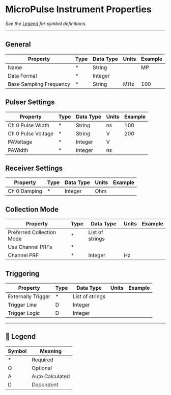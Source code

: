 # MicroPulse Instrument Properties

_See the [Legend](#legend) for symbol definitions._

---

## General

| Property                | Type | Data Type | Units | Example |
| ----------------------- | ---- | --------- | ----- | ------- |
| Name                    | *    | String    |       | MP      |
| Data Format             | *    | Integer   |       |         |
| Base Sampling Frequency | *    | String    | MHz   | 100     |

## Pulser Settings

| Property           | Type | Data Type | Units | Example |
| ------------------ | ---- | --------- | ----- | ------- |
| Ch 0 Pulse Width   | *    | String    | ns    | 100     |
| Ch 0 Pulse Voltage | *    | String    | V     | 200     |
| PAVoltage          | *    | Integer   | V     |         |
| PAWidth            | *    | Integer   | ns    |         |


## Receiver Settings

| Property     | Type | Data Type | Units | Example |
| ------------ | ---- | --------- | ----- | ------- |
| Ch 0 Damping | *    | Integer   | Ohm   |         |

## Collection Mode

| Property                  | Type | Data Type       | Units | Example |
| ------------------------- | ---- | --------------- | ----- | ------- |
| Preferred Collection Mode | *    | List of strings |       |         |
| Use Channel PRFs          | *    |                 |       |         |
| Channel PRF               | *    | Integer         | Hz    |         |

## Triggering

| Property           | Type | Data Type       | Units | Example |
| ------------------ | ---- | --------------- | ----- | ------- |
| Externally Trigger | *    | List of strings |       |         |
| Trigger Line       | D    | Integer         |       |         |
| Trigger Logic      | D    | Integer         |       |         |

---

## 🧭 Legend

| Symbol | Meaning         |
| ------ | --------------- |
| *      | Required        |
| O      | Optional        |
| A      | Auto Calculated |
| D      | Dependent       |
